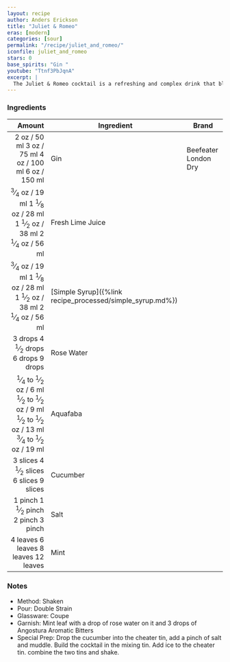 ```yaml
---
layout: recipe
author: Anders Erickson
title: "Juliet & Romeo"
eras: [modern]
categories: [sour]
permalink: "/recipe/juliet_and_romeo/"
iconfile: juliet_and_romeo
stars: 0
base_spirits: "Gin "
youtube: "Ttnf3PbJqnA"
excerpt: |
  The Juliet & Romeo cocktail is a refreshing and complex drink that blends gin, cucumber, mint, lime juice, simple syrup, rose water, and bitters.
---
```


### Ingredients

|         Amount | Ingredient                                      | Brand                |
| -------------: | ----------------------------------------------- | -------------------- |
|           <span class="onex active">2 oz  / 50 ml</span> <span class="onehalfx">3 oz  / 75 ml</span> <span class="twox">4 oz  / 100 ml</span> <span class="threex">6 oz  / 150 ml</span>| Gin                                             | Beefeater London Dry |
|        <span class="onex active"> <sup>3</sup>&frasl;<sub>4</sub> oz  / 19 ml</span> <span class="onehalfx">1 <sup>1</sup>&frasl;<sub>8</sub> oz  / 28 ml</span> <span class="twox">1 <sup>1</sup>&frasl;<sub>2</sub> oz  / 38 ml</span> <span class="threex">2 <sup>1</sup>&frasl;<sub>4</sub> oz  / 56 ml</span>| Fresh Lime Juice                                |
|        <span class="onex active"> <sup>3</sup>&frasl;<sub>4</sub> oz  / 19 ml</span> <span class="onehalfx">1 <sup>1</sup>&frasl;<sub>8</sub> oz  / 28 ml</span> <span class="twox">1 <sup>1</sup>&frasl;<sub>2</sub> oz  / 38 ml</span> <span class="threex">2 <sup>1</sup>&frasl;<sub>4</sub> oz  / 56 ml</span>| [Simple Syrup]({%link recipe_processed/simple_syrup.md%}) |
|        <span class="onex active">3 drops </span> <span class="onehalfx">4 <sup>1</sup>&frasl;<sub>2</sub> drops </span> <span class="twox">6 drops </span> <span class="threex">9 drops </span>| Rose Water                                      |
| <span class="onex active"> <sup>1</sup>&frasl;<sub>4</sub> to  <sup>1</sup>&frasl;<sub>2</sub> oz  / 6 ml</span> <span class="onehalfx"> <sup>1</sup>&frasl;<sub>2</sub> to  <sup>1</sup>&frasl;<sub>2</sub> oz  / 9 ml</span> <span class="twox"> <sup>1</sup>&frasl;<sub>2</sub> to  <sup>1</sup>&frasl;<sub>2</sub> oz  / 13 ml</span> <span class="threex"> <sup>3</sup>&frasl;<sub>4</sub> to  <sup>1</sup>&frasl;<sub>2</sub> oz  / 19 ml</span>| Aquafaba                                        |
|       <span class="onex active">3 slices </span> <span class="onehalfx">4 <sup>1</sup>&frasl;<sub>2</sub> slices </span> <span class="twox">6 slices </span> <span class="threex">9 slices </span>| Cucumber                                        |
|        <span class="onex active">1 pinch </span> <span class="onehalfx">1 <sup>1</sup>&frasl;<sub>2</sub> pinch </span> <span class="twox">2 pinch </span> <span class="threex">3 pinch </span>| Salt                                            |
|       <span class="onex active">4 leaves </span> <span class="onehalfx">6 leaves </span> <span class="twox">8 leaves </span> <span class="threex">12 leaves </span>| Mint                                            |

### Notes

- Method: Shaken
- Pour: Double Strain
- Glassware: Coupe
- Garnish: Mint leaf with a drop of rose water on it and 3 drops of Angostura Aromatic Bitters
- Special Prep: Drop the cucumber into the cheater tin, add a pinch of salt and muddle. Build the cocktail in the mixing tin. Add ice to the cheater tin. combine the two tins and shake.

    
<script type="application/ld+json">
{
  "@context": "https://schema.org",
  "@type": "Recipe",
  "author": {
    "@type": "Person",
    "name": "{{ page.author }}"
    },
  "image": "{%- for page in page.categories limit: 1 %}{% assign cat = site.data.categories | where: "slug", page | first %}{{ site.url }}{{ site.baseurl}}/assets/images/category_{{cat.slug}}.svg{% endfor -%}",
  "description": "{{ page.excerpt | strip_html | replace: '"', "'" }}",
  "recipeIngredient": [
  "2 oz Gin",
  " 0.75 oz Fresh Lime Juice ",
  " 0.75 oz Simple Syrup",
  " 3 drops Rose Water ",
  "0.25 to 0.5 oz Aquafaba ",
  "3 slices Cucumber ",
  " 1 pinch Salt ",
  "4 leaves Mint "
    ],
  "name": "{{ page.title }}",
  "recipeInstructions": [
    {
      "@type": "HowToStep",
      "text": "- Method: Shaken"
    },
    {
      "@type": "HowToStep",
      "text": "- Pour: Double Strain"
    },
    {
      "@type": "HowToStep",
      "text": "- Glassware: Coupe"
    },
    {
      "@type": "HowToStep",
      "text": "- Garnish: Mint leaf with a drop of rose water on it and 3 drops of Angostura Aromatic Bitters"
    },
    {
      "@type": "HowToStep",
      "text": "- Special Prep: Drop the cucumber into the cheater tin, add a pinch of salt and muddle. Build the cocktail in the mixing tin. Add ice to the cheater tin. combine the two tins and shake."
    }
    ],
  "recipeYield": "1 cocktail",
  "recipeCategory": "cocktail",
  {% if page.stars and site.data.ratings[page.iconfile].ratings -%}"aggregateRating": 
   "@type": "AggregateRating",
   "ratingValue": "{%- include stars_metadata.html %},
   "bestRating": "5",
   "reviewCount": "2"}{%- endif %}
  "recipeCuisine": "global",
  "prepTime": "PT20M",
  "cookTime": "PT15S",
  "keywords": "{{ page.title }}, cocktail, {{ page.eras }}, {%- include category_metadata.html -%}, {%- include spirits_metadata.html -%}"
}
</script>

    